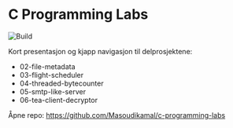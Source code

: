 ﻿<link rel="stylesheet" href="/assets/css/custom.css">

# C Programming Labs

![Build](https://github.com/Masoudikamal/c-programming-labs/actions/workflows/build.yml/badge.svg)

Kort presentasjon og kjapp navigasjon til delprosjektene:

- 02-file-metadata
- 03-flight-scheduler
- 04-threaded-bytecounter
- 05-smtp-like-server
- 06-tea-client-decryptor

Åpne repo: <https://github.com/Masoudikamal/c-programming-labs>


